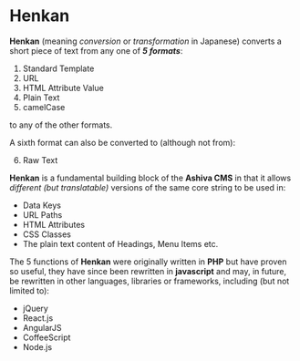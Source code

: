 # Henkan

**Henkan** (meaning _conversion_ or _transformation_ in Japanese) converts a short piece of text from any one of ***5 formats***:

 1) Standard Template
 2) URL
 3) HTML Attribute Value
 4) Plain Text
 5) camelCase

to any of the other formats.

A sixth format can also be converted to (although not from):

 6) Raw Text

**Henkan** is a fundamental building block of the **Ashiva CMS** in that it allows _different (but translatable)_ versions of the same core string to be used in:

 - Data Keys
 - URL Paths
 - HTML Attributes
 - CSS Classes
 - The plain text content of Headings, Menu Items etc.

The 5 functions of **Henkan** were originally written in **PHP** but have proven so useful, they have since been rewritten in **javascript** and may, in future, be rewritten in other languages, libraries or frameworks, including (but not limited to):

 - jQuery
 - React.js
 - AngularJS
 - CoffeeScript
 - Node.js
